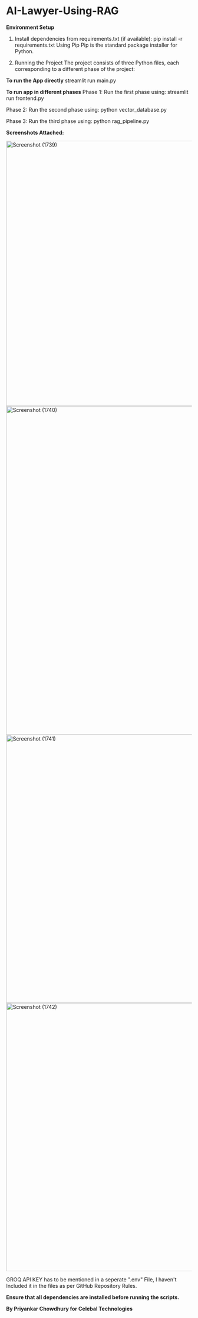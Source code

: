 # AI-Lawyer-Using-RAG

**Environment Setup**

1. Install dependencies from requirements.txt (if available):
   pip install -r requirements.txt
   Using Pip
   Pip is the standard package installer for Python.


2. Running the Project
   The project consists of three Python files, each corresponding to a different phase of the project:

**To run the App directly**
  streamlit run main.py
  
**To run app in different phases**
Phase 1: Run the first phase using:
streamlit run frontend.py

Phase 2: Run the second phase using:
python vector_database.py

Phase 3: Run the third phase using:
python rag_pipeline.py

**Screenshots Attached:**

<img width="1893" height="718" alt="Screenshot (1739)" src="https://github.com/user-attachments/assets/45de0aba-e1af-4f9a-896d-72eff5a94796" />

<img width="1233" height="890" alt="Screenshot (1740)" src="https://github.com/user-attachments/assets/741e2f80-d36d-4a67-9412-3c9c4ad920cd" />

<img width="1783" height="726" alt="Screenshot (1741)" src="https://github.com/user-attachments/assets/b9eed339-a49f-4992-9eef-d22b63b7b4cc" />

<img width="1359" height="726" alt="Screenshot (1742)" src="https://github.com/user-attachments/assets/db99446f-d2c4-4125-b609-d821db4bb1ba" />

GROQ API KEY has to be mentioned in a seperate ".env" File, I haven't Included it in the files as per GitHub Repository Rules.

**Ensure that all dependencies are installed before running the scripts.**

**By Priyankar Chowdhury for Celebal Technologies**
